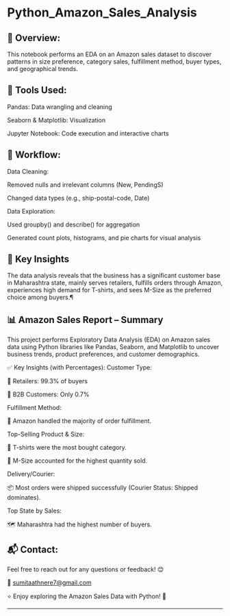 # Python_Amazon_Sales_Analysis

## 🧠 Overview:

This notebook performs an EDA on an Amazon sales dataset to discover patterns in size preference, category sales, fulfillment method, buyer types, and geographical trends.

## 🔧 Tools Used:
Pandas: Data wrangling and cleaning

Seaborn & Matplotlib: Visualization

Jupyter Notebook: Code execution and interactive charts

## 📌 Workflow:

Data Cleaning:

Removed nulls and irrelevant columns (New, PendingS)

Changed data types (e.g., ship-postal-code, Date)

Data Exploration:

Used groupby() and describe() for aggregation

Generated count plots, histograms, and pie charts for visual analysis

## 🧾 Key Insights
The data analysis reveals that the business has a significant customer base in Maharashtra state, mainly serves retailers, fulfills orders through Amazon, experiences high demand for T-shirts, and sees M-Size as the preferred choice among buyers.¶

## 📊 Amazon Sales Report – Summary
This project performs Exploratory Data Analysis (EDA) on Amazon sales data using Python libraries like Pandas, Seaborn, and Matplotlib to uncover business trends, product preferences, and customer demographics.

✅ Key Insights (with Percentages):
Customer Type:

👔 Retailers: 99.3% of buyers

🏢 B2B Customers: Only 0.7%

Fulfillment Method:

🚚 Amazon handled the majority of order fulfillment.

Top-Selling Product & Size:

👕 T-shirts were the most bought category.

📏 M-Size accounted for the highest quantity sold.

Delivery/Courier:

📦 Most orders were shipped successfully (Courier Status: Shipped dominates).

Top State by Sales:

🗺️ Maharashtra had the highest number of buyers.

## 📬 Contact:
Feel free to reach out for any questions or feedback! 😊

📧 sumitaathnere7@gmail.com

⭐ Enjoy exploring the Amazon Sales Data with Python! 🚀

---




